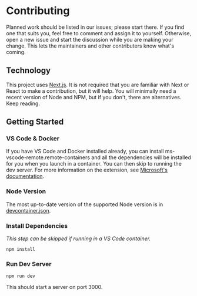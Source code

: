 # Contributing

Planned work should be listed in our issues; please start there.
If you find one that suits you, feel free to comment and assign it to yourself.
Otherwise, open a new issue and start the discussion while you are making your change.
This lets the maintainers and other contributers know what's coming.

## Technology

This project uses [Next.js](https://nextjs.org/).
It is not required that you are familiar with Next or React to make a contribution, but it will help.
You will minimally need a recent version of Node and NPM, but if you don't, there are alternatives.
Keep reading.

## Getting Started

### VS Code & Docker

If you have VS Code and Docker installed already, you can install ms-vscode-remote.remote-containers and all the dependencies will be installed for you when you launch in a container.
You can then skip to running the dev server.
For more information on the extension, see [Microsoft's documentation](https://code.visualstudio.com/docs/remote/containers).

### Node Version

The most up-to-date version of the supported Node version is in [devcontainer.json](../.devcontainer/devcontainer.json).

### Install Dependencies

_This step can be skipped if running in a VS Code container._

`npm install`

### Run Dev Server

`npm run dev`

This should start a server on port 3000.
